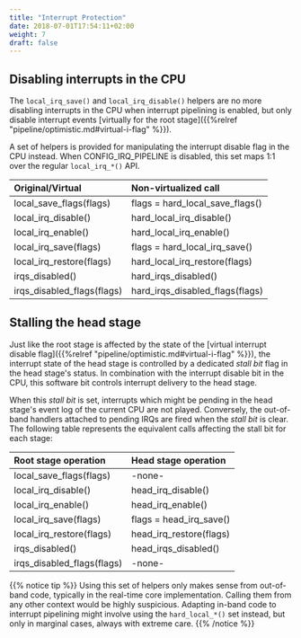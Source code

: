 ```yaml
---
title: "Interrupt Protection"
date: 2018-07-01T17:54:11+02:00
weight: 7
draft: false
---
```


## Disabling interrupts in the CPU

The `local_irq_save()` and `local_irq_disable()` helpers are no more
disabling interrupts in the CPU when interrupt pipelining is enabled,
but only disable interrupt events [virtually for the root
stage]({{%relref "pipeline/optimistic.md#virtual-i-flag" %}}).

A set of helpers is provided for manipulating the interrupt disable
flag in the CPU instead. When CONFIG_IRQ_PIPELINE is disabled, this
set maps 1:1 over the regular `local_irq_*()` API.

|     Original/Virtual        |       Non-virtualized call         |
| :-------------------------- |:---------------------------------- |
|  local_save_flags(flags)    |   flags = hard_local_save_flags()  |
|  local_irq_disable()	      |   hard_local_irq_disable()         |
|  local_irq_enable()	      |   hard_local_irq_enable()          |
|  local_irq_save(flags)      |   flags = hard_local_irq_save()    |
|  local_irq_restore(flags)   |   hard_local_irq_restore(flags)    |
|  irqs_disabled()            |   hard_irqs_disabled()             |
|  irqs_disabled_flags(flags) |   hard_irqs_disabled_flags(flags)  |

## Stalling the head stage

Just like the root stage is affected by the state of the [virtual
interrupt disable flag]({{%relref
"pipeline/optimistic.md#virtual-i-flag" %}}), the interrupt state of
the head stage is controlled by a dedicated _stall bit_ flag in the
head stage's status. In combination with the interrupt disable bit in
the CPU, this software bit controls interrupt delivery to the head
stage.

When this _stall bit_ is set, interrupts which might be pending in the
head stage's event log of the current CPU are not played. Conversely,
the out-of-band handlers attached to pending IRQs are fired when the
_stall bit_ is clear. The following table represents the equivalent
calls affecting the stall bit for each stage:

|     Root stage operation    |       Head stage operation         |
| :-------------------------- |:---------------------------------- |
|  local_save_flags(flags)    |             -none-                 |
|  local_irq_disable()	      |       head_irq_disable()           |
|  local_irq_enable()	      |       head_irq_enable()            |
|  local_irq_save(flags)      |   flags = head_irq_save()          |
|  local_irq_restore(flags)   |   head_irq_restore(flags)          |
|  irqs_disabled()            |   head_irqs_disabled()             |
|  irqs_disabled_flags(flags) |             -none-                 |

{{% notice tip %}}
Using this set of helpers only makes sense from out-of-band code,
typically in the real-time core implementation. Calling them from any
other context would be highly suspicious. Adapting in-band code to
interrupt pipelining might involve using the `hard_local_*()`
set instead, but only in marginal cases, always with extreme care.
{{% /notice %}}
